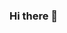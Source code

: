 ### Hi there 👋

<!--
**Kisore-99/Kisore-99** is a ✨ _special_ ✨ repository because its `README.md` (this file) appears on your GitHub profile.

Here are some ideas to get you started:

- 🔭 I’m a fulltime javascript developer.
- 🌱 I’m currently learning and working in React, Node, Next.
- 👯 I like to work on colloboration projects. 

- ⚡ Fun fact: I couldn't sleep peacefully with errors  in my code.

